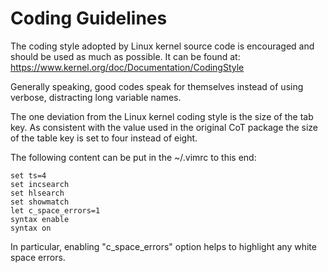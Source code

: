 # Coding Guidelines

The coding style adopted by Linux kernel source code is encouraged and should be used as much as possible. It can be found at: https://www.kernel.org/doc/Documentation/CodingStyle

Generally speaking, good codes speak for themselves instead of using verbose, distracting long variable names.

The one deviation from the Linux kernel coding style is the size of the tab key. As consistent with the value used in the original CoT package the size of the table key is set to four instead of eight.

The following content can be put in the ~/.vimrc to this end:

	set ts=4
	set incsearch
	set hlsearch
	set showmatch
	let c_space_errors=1
	syntax enable
	syntax on

In particular, enabling "c_space_errors" option helps to highlight any white space errors.
